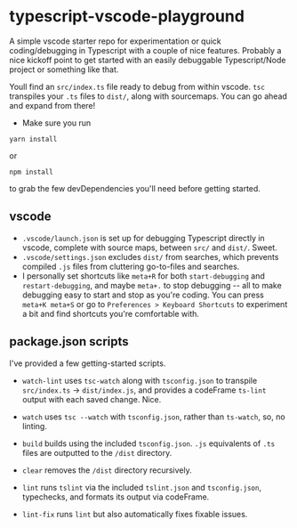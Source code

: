 # typescript-vscode-playground
A simple vscode starter repo for experimentation or quick coding/debugging in Typescript with a couple of nice features. Probably a nice kickoff point to get started with an easily debuggable Typescript/Node project or something like that.

Youll find an ```src/index.ts``` file ready to debug from within vscode. ```tsc``` transpiles your ```.ts``` files to ```dist/```, along with sourcemaps. You can go ahead and expand from there!

* Make sure you run 
```shell
yarn install
```
or 
```shell
npm install
```
to grab the few devDependencies you'll need before getting started.

## vscode
* ```.vscode/launch.json``` is set up for debugging Typescript directly in vscode, complete with source maps, between ```src/``` and ```dist/```. Sweet.
* ```.vscode/settings.json``` excludes ```dist/``` from searches, which prevents compiled ```.js``` files from cluttering go-to-files and searches.
* I personally set shortcuts like ```meta+R``` for both ```start-debugging``` and ```restart-debugging```, and maybe ```meta+.``` to stop debugging -- all to make debugging easy to start and stop as you're coding. You can press ```meta+K meta+S``` or go to ```Preferences > Keyboard Shortcuts``` to experiment a bit and find shortcuts you're comfortable with. 
## package.json scripts
I've provided a few getting-started scripts.

* ```watch-lint``` uses ```tsc-watch``` along with ```tsconfig.json``` to transpile ```src/index.ts``` -> ```dist/index.js```, and provides a codeFrame ```ts-lint``` output with each saved change. Nice.

* ```watch``` uses ```tsc --watch``` with ```tsconfig.json```, rather than ```ts-watch```, so, no linting.

* ```build``` builds using the included ```tsconfig.json```. ```.js``` equivalents of ```.ts``` files are outputted to the ```/dist``` directory.

* ```clear``` removes the ```/dist``` directory recursively.

* ```lint``` runs ```tslint``` via the included ```tslint.json``` and ```tsconfig.json```, typechecks, and formats its output via codeFrame.

* ```lint-fix``` runs ```lint``` but also automatically fixes fixable issues.
